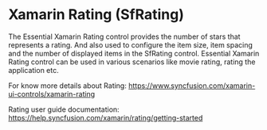 # Xamarin Rating (SfRating) 

The Essential Xamarin Rating control provides the number of stars that represents a rating. And also used to configure the item size, item spacing and the number of displayed items in the SfRating control. Essential Xamarin Rating control can be used in various scenarios like movie rating, rating the application etc.

For know more details about Rating: https://www.syncfusion.com/xamarin-ui-controls/xamarin-rating

Rating user guide documentation: https://help.syncfusion.com/xamarin/rating/getting-started
